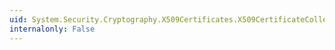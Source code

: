 ```yaml
---
uid: System.Security.Cryptography.X509Certificates.X509CertificateCollection.AddRange(System.Security.Cryptography.X509Certificates.X509CertificateCollection)
internalonly: False
---
```

